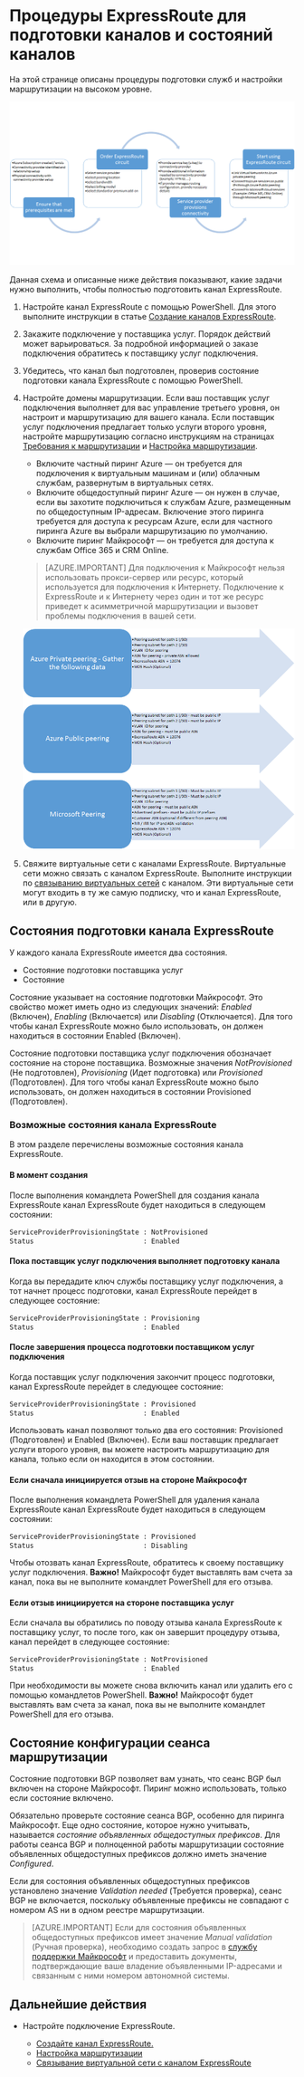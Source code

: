 <properties
   pageTitle="Процедуры настройки канала ExpressRoute | Microsoft Azure"
   description="На этой странице описана процедура настройки канала ExpressRoute и пирингов"
   documentationCenter="na"
   services="expressroute"
   authors="cherylmc"
   manager="carmonm"
   editor="" />
<tags
   ms.service="expressroute"
   ms.devlang="na"
   ms.topic="article" 
   ms.tgt_pltfrm="na"
   ms.workload="infrastructure-services"
   ms.date="07/19/2016"
   ms.author="cherylmc"/>

# Процедуры ExpressRoute для подготовки каналов и состояний каналов
На этой странице описаны процедуры подготовки служб и настройки маршрутизации на высоком уровне.

![](./media/expressroute-workflows/expressroute-circuit-workflow.png)

Данная схема и описанные ниже действия показывают, какие задачи нужно выполнить, чтобы полностью подготовить канал ExpressRoute.

1. Настройте канал ExpressRoute с помощью PowerShell. Для этого выполните инструкции в статье [Создание каналов ExpressRoute](expressroute-howto-circuit-classic.md).

2. Закажите подключение у поставщика услуг. Порядок действий может варьироваться. За подробной информацией о заказе подключения обратитесь к поставщику услуг подключения.

3. Убедитесь, что канал был подготовлен, проверив состояние подготовки канала ExpressRoute с помощью PowerShell.

4. Настройте домены маршрутизации. Если ваш поставщик услуг подключения выполняет для вас управление третьего уровня, он настроит и маршрутизацию для вашего канала. Если поставщик услуг подключения предлагает только услуги второго уровня, настройте маршрутизацию согласно инструкциям на страницах [Требования к маршрутизации](expressroute-routing.md) и [Настройка маршрутизации](expressroute-howto-routing-classic.md).

	-  Включите частный пиринг Azure — он требуется для подключения к виртуальным машинам и (или) облачным службам, развернутым в виртуальных сетях.
	-  Включите общедоступный пиринг Azure — он нужен в случае, если вы захотите подключиться к службам Azure, размещенным по общедоступным IP-адресам. Включение этого пиринга требуется для доступа к ресурсам Azure, если для частного пиринга Azure вы выбрали маршрутизацию по умолчанию.
	-  Включите пиринг Майкрософт — он требуется для доступа к службам Office 365 и CRM Online.
	
	>[AZURE.IMPORTANT] Для подключения к Майкрософт нельзя использовать прокси-сервер или ресурс, который используется для подключения к Интернету. Подключение к ExpressRoute и к Интернету через один и тот же ресурс приведет к асимметричной маршрутизации и вызовет проблемы подключения в вашей сети.

	![](./media/expressroute-workflows/expressroute-routing-workflow.png)

5. Свяжите виртуальные сети с каналами ExpressRoute. Виртуальные сети можно связать с каналом ExpressRoute. Выполните инструкции по [связыванию виртуальных сетей](expressroute-howto-linkvnet-arm.md) с каналом. Эти виртуальные сети могут входить в ту же самую подписку, что и канал ExpressRoute, или в другую.


## Состояния подготовки канала ExpressRoute

У каждого канала ExpressRoute имеется два состояния.

- Состояние подготовки поставщика услуг
- Состояние

Состояние указывает на состояние подготовки Майкрософт. Это свойство может иметь одно из следующих значений: *Enabled* (Включен), *Enabling* (Включается) или *Disabling* (Отключается). Для того чтобы канал ExpressRoute можно было использовать, он должен находиться в состоянии Enabled (Включен).

Состояние подготовки поставщика услуг подключения обозначает состояние на стороне поставщика. Возможные значения *NotProvisioned* (Не подготовлен), *Provisioning* (Идет подготовка) или *Provisioned* (Подготовлен). Для того чтобы канал ExpressRoute можно было использовать, он должен находиться в состоянии Provisioned (Подготовлен).

### Возможные состояния канала ExpressRoute

В этом разделе перечислены возможные состояния канала ExpressRoute.

#### В момент создания

После выполнения командлета PowerShell для создания канала ExpressRoute канал ExpressRoute будет находиться в следующем состоянии:

	ServiceProviderProvisioningState : NotProvisioned
	Status                           : Enabled


#### Пока поставщик услуг подключения выполняет подготовку канала

Когда вы передадите ключ службы поставщику услуг подключения, а тот начнет процесс подготовки, канал ExpressRoute перейдет в следующее состояние:

	ServiceProviderProvisioningState : Provisioning
	Status                           : Enabled


#### После завершения процесса подготовки поставщиком услуг подключения

Когда поставщик услуг подключения закончит процесс подготовки, канал ExpressRoute перейдет в следующее состояние:

	ServiceProviderProvisioningState : Provisioned
	Status                           : Enabled

Использовать канал позволяют только два его состояния: Provisioned (Подготовлен) и Enabled (Включен). Если ваш поставщик предлагает услуги второго уровня, вы можете настроить маршрутизацию для канала, только если он находится в этом состоянии.

#### Если сначала инициируется отзыв на стороне Майкрософт

После выполнения командлета PowerShell для удаления канала ExpressRoute канал ExpressRoute будет находиться в следующем состоянии:

	ServiceProviderProvisioningState : Provisioned
	Status                           : Disabling

Чтобы отозвать канал ExpressRoute, обратитесь к своему поставщику услуг подключения. **Важно!** Майкрософт будет выставлять вам счета за канал, пока вы не выполните командлет PowerShell для его отзыва.

#### Если отзыв инициируется на стороне поставщика услуг

Если сначала вы обратились по поводу отзыва канала ExpressRoute к поставщику услуг, то после того, как он завершит процедуру отзыва, канал перейдет в следующее состояние:


	ServiceProviderProvisioningState : NotProvisioned
	Status                           : Enabled

При необходимости вы можете снова включить канал или удалить его с помощью командлетов PowerShell. **Важно!** Майкрософт будет выставлять вам счета за канал, пока вы не выполните командлет PowerShell для его отзыва.


## Состояние конфигурации сеанса маршрутизации

Состояние подготовки BGP позволяет вам узнать, что сеанс BGP был включен на стороне Майкрософт. Пиринг можно использовать, только если состояние включено.

Обязательно проверьте состояние сеанса BGP, особенно для пиринга Майкрософт. Еще одно состояние, которое нужно учитывать, называется *состояние объявленных общедоступных префиксов*. Для работы сеанса BGP и полноценной работы маршрутизации состояние объявленных общедоступных префиксов должно иметь значение *Configured*.

Если для состояния объявленных общедоступных префиксов установлено значение *Validation needed* (Требуется проверка), сеанс BGP не включается, поскольку объявленные префиксы не совпадают с номером AS ни в одном реестре маршрутизации.

>[AZURE.IMPORTANT] Если для состояния объявленных общедоступных префиксов имеет значение *Manual validation* (Ручная проверка), необходимо создать запрос в [службу поддержки Майкрософт](https://portal.azure.com/?#blade/Microsoft_Azure_Support/HelpAndSupportBlade) и предоставить документы, подтверждающие ваше владение объявленными IP-адресами и связанным с ними номером автономной системы.


## Дальнейшие действия

- Настройте подключение ExpressRoute.

	- [Создайте канал ExpressRoute.](expressroute-howto-circuit-arm.md)
	- [Настройка маршрутизации](expressroute-howto-routing-arm.md)
	- [Связывание виртуальной сети с каналом ExpressRoute](expressroute-howto-linkvnet-arm.md)

<!---HONumber=AcomDC_0720_2016-->